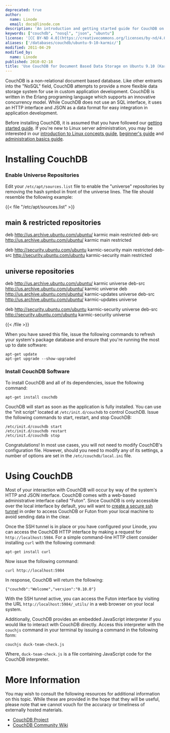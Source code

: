```yaml
---
deprecated: true
author:
  name: Linode
  email: docs@linode.com
description: 'An introduction and getting started guide for CouchDB on Ubuntu 9.10 (Karmic) systems.'
keywords: ["couchdb", "nosql", "json", "ubuntu"]
license: '[CC BY-ND 4.0](https://creativecommons.org/licenses/by-nd/4.0)'
aliases: ['/databases/couchdb/ubuntu-9-10-karmic/']
modified: 2011-04-29
modified_by:
  name: Linode
published: 2010-02-18
title: 'Use CouchDB for Document Based Data Storage on Ubuntu 9.10 (Karmic)'
---
```




CouchDB is a non-relational document based database. Like other entrants into the "NoSQL" field, CouchDB attempts to provide a more flexible data storage system for use in custom application development. CouchDB is written in the Erlang programing language which supports an innovative concurrency model. While CouchDB does not use an SQL interface, it uses an HTTP interface and JSON as a data format for easy integration in application development.

Before installing CouchDB, it is assumed that you have followed our [getting started guide](/docs/getting-started/). If you're new to Linux server administration, you may be interested in our [introduction to Linux concepts guide](/docs/tools-reference/introduction-to-linux-concepts/), [beginner's guide](/docs/platform/billing-and-support/linode-beginners-guide/) and [administration basics guide](/docs/tools-reference/linux-system-administration-basics/).

# Installing CouchDB

### Enable Universe Repositories

Edit your `/etc/apt/sources.list` file to enable the "universe" repositories by removing the hash symbol in front of the universe lines. The file should resemble the following example:

{{< file "/etc/apt/sources.list" >}}
## main & restricted repositories
deb http://us.archive.ubuntu.com/ubuntu/ karmic main restricted
deb-src http://us.archive.ubuntu.com/ubuntu/ karmic main restricted

deb http://security.ubuntu.com/ubuntu karmic-security main restricted
deb-src http://security.ubuntu.com/ubuntu karmic-security main restricted

## universe repositories
deb http://us.archive.ubuntu.com/ubuntu/ karmic universe
deb-src http://us.archive.ubuntu.com/ubuntu/ karmic universe
deb http://us.archive.ubuntu.com/ubuntu/ karmic-updates universe
deb-src http://us.archive.ubuntu.com/ubuntu/ karmic-updates universe

deb http://security.ubuntu.com/ubuntu karmic-security universe
deb-src http://security.ubuntu.com/ubuntu karmic-security universe

{{< /file >}}


When you have saved this file, issue the following commands to refresh your system's package database and ensure that you're running the most up to date software:

    apt-get update
    apt-get upgrade --show-upgraded

### Install CouchDB Software

To install CouchDB and all of its dependencies, issue the following command:

    apt-get install couchdb

CouchDB will start as soon as the application is fully installed. You can use the "init script" located at `/etc/init.d/couchdb` to control CouchDB. Issue the following commands to start, restart, and stop CouchDB:

    /etc/init.d/couchdb start
    /etc/init.d/couchdb restart
    /etc/init.d/couchdb stop

Congratulations! In most use cases, you will not need to modify CouchDB's configuration file. However, should you need to modify any of its settings, a number of options are set in the `/etc/couchdb/local.ini` file.

# Using CouchDB

Most of your interaction with CouchDB will occur by way of the system's HTTP and JSON interface. CouchDB comes with a web-based administrative interface called "Futon". Since CouchDB is only accessible over the local interface by default, you will want to [create a secure ssh tunnel](/docs/databases/couchdb/access-futon-over-ssh-using-putty-on-windows/) in order to access CouchDB or Futon from your local machine to avoid sending data in the clear.

Once the SSH tunnel is in place or you have configured your Linode, you can access the CouchDB HTTP interface by making a request for `http://localhost:5984`. For a simple command-line HTTP client consider installing `curl` with the following command:

    apt-get install curl

Now issue the following command:

    curl http://localhost:5984

In response, CouchDB will return the following:

    {"couchdb":"Welcome","version":"0.10.0"}

With the SSH tunnel active, you can access the Futon interface by visiting the URL `http://localhost:5984/_utils/` in a web browser on your local system.

Additionally, CouchDB provides an embedded JavaScript interpreter if you would like to interact with CouchDB directly. Access this interpreter with the `couchjs` command in your terminal by issuing a command in the following form:

    couchjs duck-team-check.js

Where, `duck-team-check.js` is a file containing JavaScript code for the CouchDB interpreter.

# More Information

You may wish to consult the following resources for additional information on this topic. While these are provided in the hope that they will be useful, please note that we cannot vouch for the accuracy or timeliness of externally hosted materials.

- [CouchDB Project](http://couchdb.apache.org/)
- [CouchDB Community Wiki](http://wiki.apache.org/couchdb/)



